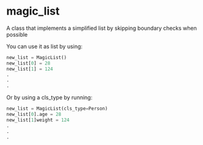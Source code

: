 # magic_list

A class that implements a simplified list by skipping boundary checks when possible

You can use it as list by using:
```python
new_list = MagicList()
new_list[0] = 28
new_list[1] = 124
.
.
.  

```

Or by using a cls_type by running:

```python
new_list = MagicList(cls_type=Person)
new_list[0].age = 28
new_list[1]weight = 124
.
.
.  

```
 